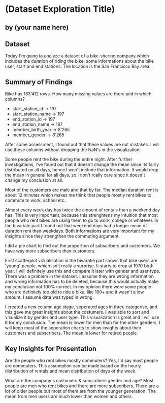 # (Dataset Exploration Title)
## by (your name here)


## Dataset

Today I'm going to analyze a dataset of a bike-sharing company which includes the duration of riding the bike, some informations about the bike user, start and end stations. The location is the San Francisco Bay area.


## Summary of Findings

Bike has 183'412 rows. How many missing values are there and in which columns?
- start_station_id -> 197
- start_station_name -> 197
- end_station_id -> 197
- end_station_name -> 197
- member_birth_year -> 8'265
- member_gender -> 8'265

After some assessment, I found out that these values are not mistakes. I will use these columns without dropping the NaN's in the visualization. 

Some people rent the bike during the entire night. After further investigations, I've found out that it doesn't change the mean since its fairly distributed on all days, hence I won't include that information. It would drop the mean in general for all days, so I don't really care since it doesn't change my conclusion at all.

Most of the customers are male and that by far. The median duration rent is about 12 minutes which makes me think that people mostly rent bikes to commute to work, school etc..

Almost every week day has twice the amount of rentals than a weekend day has. This is very important, because this strenghtens my intuition that most people who rent bikes are using them to go to work, college or whatever. 
In the bivariate part I found out that weekend days had a longer mean of duration rent than weekdays. Both informations are very important for my insights since they strengthen the commuting argument. 

I did a pie chart to find out the proportion of subscribers and customers. We have way more subscribers than customers.

First scatterplot vizualisation in the bivaratie part shows that bike users are 'young' people, which isn't really a surprise. It starts to drop at 1970 birth year. I will definitely use this and compare it later with gender and user type. There was a problem in the dataset. I assume they are wrong information and wrong information has to be deleted, because this would actually make my conclusion not 100% correct. In my opinion there were some people who are definitely too old to ride a bike, like 100+ and it wasn't a low amount. I assume data was typed in wrong. 

I created a new column age stage, seperated ages in three categorise, and this gave me great insights about the costumers. I was able to sort and visualize it by gender and user type. This visualization is great and I will use it for my conclusion. 
The mean is lower for men than for the other genders. I will keep most of the seperation charts to show insights about their customers and subscribers. The mean is lower for retired people. 





## Key Insights for Presentation

Are the people who rent bikes mostly commuters?
Yes, I'd say most people are commuters. This assumption can be made based on the hourly distribution of rentals and mean distribution of days of the week. 

What are the company's customers & subscribers gender and age?
Most people are men who rent bikes and there are more subscribers. There are a lot of older people but most of them are from the younger generation. The mean from men users are much lower than women and others. 